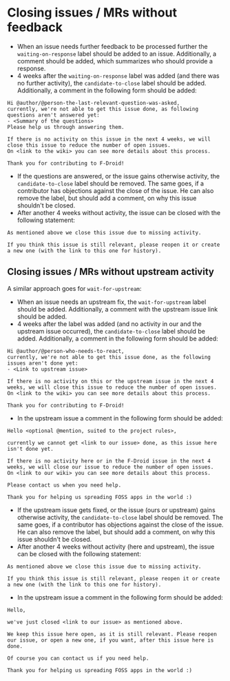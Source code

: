 # Closing issues / MRs without feedback

- When an issue needs further feedback to be processed further the `waiting-on-response` label should be added to an issue. Additionally, a comment should be added, which summarizes who should provide a response.
- 4 weeks after the `waiting-on-response` label was added (and there was no further activity), the `candidate-to-close` label should be added. Additionally, a comment in the following form should be added:
```
Hi @author/@person-the-last-relevant-question-was-asked, 
currently, we're not able to get this issue done, as following questions aren't answered yet:
- <Summary of the questions>
Please help us through answering them.

If there is no activity on this issue in the next 4 weeks, we will close this issue to reduce the number of open issues.
On <link to the wiki> you can see more details about this process.

Thank you for contributing to F-Droid!
```
- If the questions are answered, or the issue gains otherwise activity, the `candidate-to-close` label should be removed. The same goes, if a contributor has objections against the close of the issue. He can also remove the label, but should add a comment, on why this issue shouldn't be closed.
- After another 4 weeks without activity, the issue can be closed with the following statement:
```
As mentioned above we close this issue due to missing activity.

If you think this issue is still relevant, please reopen it or create a new one (with the link to this one for history).
```

## Closing issues / MRs without upstream activity

A similar approach goes for `wait-for-upstream`:

- When an issue needs an upstream fix, the `wait-for-upstream` label should be added. Additionally, a comment with the upstream issue link should be added.
- 4 weeks after the label was added (and no activity in our and the upstream issue occurred), the `candidate-to-close` label should be added. Additionally, a comment in the following form should be added:
 
```
Hi @author/@person-who-needs-to-react, 
currently, we're not able to get this issue done, as the following issues aren't done yet:
- <Link to upstream issue>

If there is no activity on this or the upstream issue in the next 4 weeks, we will close this issue to reduce the number of open issues.
On <link to the wiki> you can see more details about this process.

Thank you for contributing to F-Droid!
```
- In the upstream issue a comment in the following form should be added:
```
Hello <optional @mention, suited to the project rules>,

currently we cannot get <link to our issue> done, as this issue here isn't done yet.

If there is no activity here or in the F-Droid issue in the next 4 weeks, we will close our issue to reduce the number of open issues.
On <link to our wiki> you can see more details about this process.

Please contact us when you need help.

Thank you for helping us spreading FOSS apps in the world :)
```

- If the upstream issue gets fixed, or the issue (ours or upstream) gains otherwise activity, the `candidate-to-close` label should be removed. The same goes, if a contributor has objections against the close of the issue. He can also remove the label, but should add a comment, on why this issue shouldn't be closed.
- After another 4 weeks without activity (here and upstream), the issue can be closed with the following statement:
```
As mentioned above we close this issue due to missing activity.

If you think this issue is still relevant, please reopen it or create a new one (with the link to this one for history).
```
- In the upstream issue a comment in the following form should be added:
```
Hello,

we've just closed <link to our issue> as mentioned above.

We keep this issue here open, as it is still relevant. Please reopen our issue, or open a new one, if you want, after this issue here is done.

Of course you can contact us if you need help.

Thank you for helping us spreading FOSS apps in the world :)
```